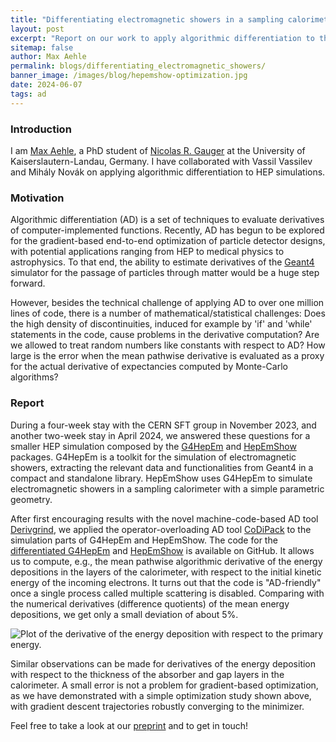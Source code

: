 ```yaml
---
title: "Differentiating electromagnetic showers in a sampling calorimeter"
layout: post
excerpt: "Report on our work to apply algorithmic differentiation to the simulation codes G4HepEm/HepEmShow"
sitemap: false
author: Max Aehle
permalink: blogs/differentiating_electromagnetic_showers/
banner_image: /images/blog/hepemshow-optimization.jpg
date: 2024-06-07
tags: ad
---
```


### Introduction

I am [Max Aehle](https://www.scicomp.uni-kl.de/team/aehle/), a PhD student of [Nicolas R. Gauger](https://www.scicomp.uni-kl.de/team/gauger/) at the University of Kaiserslautern-Landau, Germany. I have collaborated with Vassil Vassilev and Mihály Novák on applying algorithmic differentiation to HEP simulations.

### Motivation

Algorithmic differentiation (AD) is a set of techniques to evaluate derivatives of computer-implemented functions.  Recently, AD has begun to be explored for the gradient-based end-to-end optimization of particle detector designs, with potential applications ranging from HEP to medical physics to astrophysics. To that end, the ability to estimate derivatives of the [Geant4](https://geant4.web.cern.ch/) simulator for the passage of particles through matter would be a huge step forward.

However, besides the technical challenge of applying AD to over one million lines of code, there is a number of mathematical/statistical challenges: Does the high density of discontinuities, induced for example by 'if' and 'while' statements in the code, cause problems in the derivative computation? Are we allowed to treat random numbers like constants with respect to AD? How large is the error when the mean pathwise derivative is evaluated as a proxy for the actual derivative of expectancies computed by Monte-Carlo algorithms?

### Report

During a four-week stay with the CERN SFT group in November 2023, and another two-week stay in April 2024, we answered these questions for a smaller HEP simulation composed by the [G4HepEm](https://g4hepem.readthedocs.io/en/latest/) and [HepEmShow](https://hepemshow.readthedocs.io/en/latest/) packages. G4HepEm is a toolkit for the simulation of electromagnetic showers, extracting the relevant data and functionalities from Geant4 in a compact and standalone library. HepEmShow uses G4HepEm to simulate electromagnetic showers in a sampling calorimeter with a simple parametric geometry.

After first encouraging results with the novel machine-code-based AD tool [Derivgrind](https://www.scicomp.uni-kl.de/software/derivgrind/), we applied the operator-overloading AD tool [CoDiPack](https://www.scicomp.uni-kl.de/software/codi/) to the simulation parts of G4HepEm and HepEmShow. The code for the [differentiated G4HepEm](https://github.com/SciCompKL/g4hepem/) and [HepEmShow](https://github.com/SciCompKL/hepemshow/) is available on GitHub. It allows us to compute, e.g., the mean pathwise algorithmic derivative of the energy depositions in the layers of the calorimeter, with respect to the initial kinetic energy of the incoming electrons. It turns out that the code is "AD-friendly" once a single process called multiple scattering is disabled. Comparing with the numerical derivatives (difference quotients) of the mean energy depositions, we get only a small deviation of about 5%.

![Plot of the derivative of the energy deposition with respect to the primary energy.](d-edep-d-primaryenergy.jpg)

Similar observations can be made for derivatives of the energy deposition with respect to the thickness of the absorber and gap layers in the calorimeter. A small error is not a problem for gradient-based optimization, as we have demonstrated with a simple optimization study shown above, with gradient descent trajectories robustly converging to the minimizer.

Feel free to take a look at our [preprint](http://arxiv.org/abs/2405.07944) and to get in touch!
